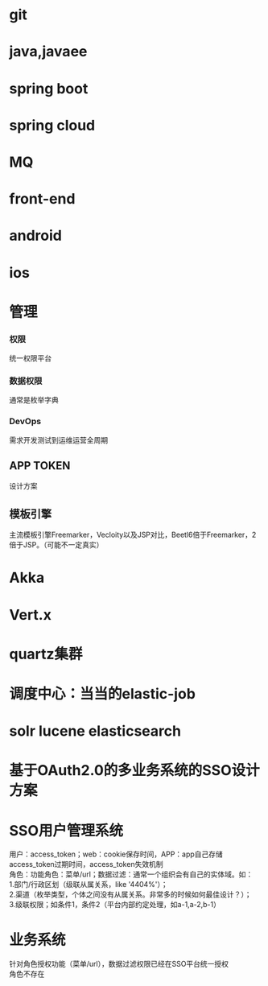 #  
# git

# java,javaee

# spring boot

# spring cloud

# MQ

# front-end

# android

# ios

# 管理


### 权限
统一权限平台

### 数据权限
通常是枚举字典

### DevOps
需求开发测试到运维运营全周期


## APP TOKEN
设计方案


## 模板引擎
主流模板引擎Freemarker，Vecloity以及JSP对比，Beetl6倍于Freemarker，2倍于JSP。（可能不一定真实）


# Akka
# Vert.x


# quartz集群

# 调度中心：当当的elastic-job


# solr lucene elasticsearch

# 基于OAuth2.0的多业务系统的SSO设计方案

# SSO用户管理系统
用户：access_token；web：cookie保存时间，APP：app自己存储access_token过期时间，access_token失效机制  
角色：功能角色：菜单/url；数据过滤：通常一个组织会有自己的实体域。如：  
1.部门/行政区划（级联从属关系，like '4404%'）；  
2.渠道（枚举类型，个体之间没有从属关系。非常多的时候如何最佳设计？）；  
3.级联权限；如条件1，条件2（平台内部约定处理，如a-1,a-2,b-1）

# 业务系统
针对角色授权功能（菜单/url），数据过滤权限已经在SSO平台统一授权  
角色不存在
